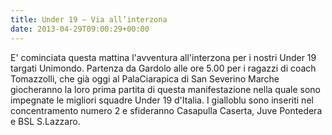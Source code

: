 ```yaml
---
title: Under 19 – Via all’interzona
date: 2013-04-29T09:00:29+00:00
---
```

E' cominciata questa mattina l'avventura all'interzona per i nostri Under 19 targati Unimondo. Partenza da Gardolo alle ore 5.00 per i ragazzi di coach Tomazzolli, che già oggi al PalaCiarapica di San Severino Marche giocheranno la loro prima partita di questa manifestazione nella quale sono impegnate le migliori squadre Under 19 d'Italia. I gialloblu sono inseriti nel concentramento numero 2 e sfideranno Casapulla Caserta, Juve Pontedera e BSL S.Lazzaro.